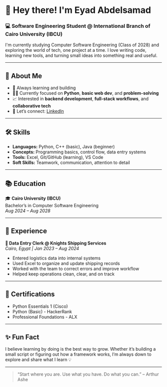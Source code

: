 # 👋 Hey there! I'm Eyad Abdelsamad

### 💻 Software Engineering Student @ International Branch of Cairo University (IBCU)

I'm currently studying Computer Software Engineering (Class of 2028) and exploring the world of tech, one project at a time. I love writing code, learning new tools, and turning small ideas into something real and useful.

---

## 🚀 About Me

- 🧠 Always learning and building
- 👨‍💻 Currently focused on **Python**, **basic web dev**, and **problem-solving**
- 📈 Interested in **backend development**, **full-stack workflows**, and **collaborative tech**
- 💬 Let’s connect: [LinkedIn](https://www.linkedin.com/in/samady)

---

## 🛠️ Skills

- **Languages:** Python, C++ (basic), Java (beginner)
- **Concepts:** Programming basics, control flow, data entry systems
- **Tools:** Excel, Git/GitHub (learning), VS Code
- **Soft Skills:** Teamwork, communication, attention to detail

---

## 📚 Education

🎓 **Cairo University (IBCU)**  
Bachelor’s in Computer Software Engineering  
*Aug 2024 – Aug 2028*

---

## 💼 Experience

**🧾 Data Entry Clerk @ Knights Shipping Services**  
*Cairo, Egypt | Jan 2023 – Aug 2024*

- Entered logistics data into internal systems  
- Used Excel to organize and update shipping records  
- Worked with the team to correct errors and improve workflow  
- Helped keep operations clean, clear, and on track  

---

## 📜 Certifications

- Python Essentials 1 (Cisco)
- Python (Basic) - HackerRank
- Professional Foundations - ALX

---

## ✨ Fun Fact

I believe learning by doing is the best way to grow. Whether it’s building a small script or figuring out how a framework works, I’m always down to explore and share what I learn 💡

---

> “Start where you are. Use what you have. Do what you can.” – Arthur Ashe
